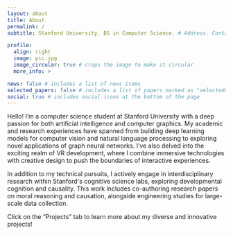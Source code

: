 ```yaml
---
layout: about
title: About
permalink: /
subtitle: Stanford University. BS in Computer Science. # Address. Contacts. Moto. Etc.

profile:
  align: right
  image: pic.jpg
  image_circular: true # crops the image to make it circular
  more_info: >

news: false # includes a list of news items
selected_papers: false # includes a list of papers marked as "selected={true}"
social: true # includes social icons at the bottom of the page
---
```


Hello! I’m a computer science student at Stanford University with a deep passion for both artificial intelligence and computer graphics. My academic and research experiences have spanned from building deep learning models for computer vision and natural language processing to exploring novel applications of graph neural networks. I’ve also delved into the exciting realm of VR development, where I combine immersive technologies with creative design to push the boundaries of interactive experiences. 

In addition to my technical pursuits, I actively engage in interdisciplinary research within Stanford's cognitive science labs, exploring developmental cognition and causality. This work includes co-authoring research papers on moral reasoning and causation, alongside engineering studies for large-scale data collection. 

Click on the “Projects” tab to learn more about my diverse and innovative projects!
